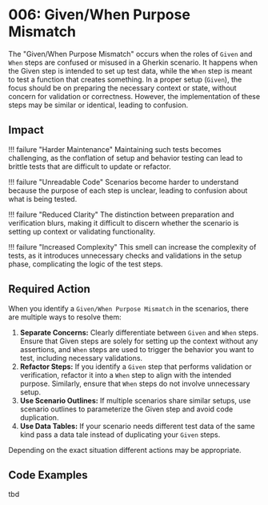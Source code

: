 # 006: Given/When Purpose Mismatch

The "Given/When Purpose Mismatch" occurs when the roles of `Given` and `When` steps are confused or misused in a Gherkin scenario. It happens when the Given step is intended to set up test data, while the `When` step is meant to test a function that creates something. In a proper setup (`Given`), the focus should be on preparing the necessary context or state, without concern for validation or correctness. However, the implementation of these steps may be similar or identical, leading to confusion.

## Impact

!!! failure "Harder Maintenance"
    Maintaining such tests becomes challenging, as the conflation of setup and behavior testing can lead to brittle tests that are difficult to update or refactor.

!!! failure "Unreadable Code"
    Scenarios become harder to understand because the purpose of each step is unclear, leading to confusion about what is being tested.

!!! failure "Reduced Clarity"
    The distinction between preparation and verification blurs, making it difficult to discern whether the scenario is setting up context or validating functionality.

!!! failure "Increased Complexity"
    This smell can increase the complexity of tests, as it introduces unnecessary checks and validations in the setup phase, complicating the logic of the test steps.

## Required Action
When you identify a `Given/When Purpose Mismatch` in the scenarios, there are multiple ways to resolve them:

1. **Separate Concerns:** Clearly differentiate between `Given` and `When` steps. Ensure that Given steps are solely for setting up the context without any assertions, and `When` steps are used to trigger the behavior you want to test, including necessary validations.
2. **Refactor Steps:** If you identify a `Given` step that performs validation or verification, refactor it into a `When` step to align with the intended purpose. Similarly, ensure that `When` steps do not involve unnecessary setup.
3. **Use Scenario Outlines:** If multiple scenarios share similar setups, use scenario outlines to parameterize the Given step and avoid code duplication.
4. **Use Data Tables:** If your scenario needs different test data of the same kind pass a data tale instead of duplicating your `Given` steps.

Depending on the exact situation different actions may be appropriate.

## Code Examples
tbd